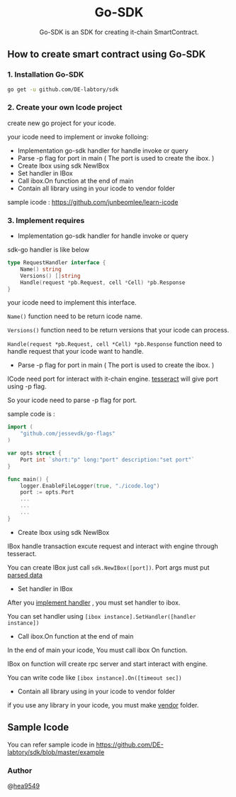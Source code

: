 # <center> Go-SDK </center>

<center> Go-SDK is an SDK for creating it-chain SmartContract. </center>

 

## How to create smart contract using Go-SDK

### 1. Installation Go-SDK

```bash
go get -u github.com/DE-labtory/sdk
```



### 2. Create your own Icode project

create new go project for your icode.

your icode need to implement or invoke folloing:

- Implementation go-sdk handler for handle invoke  or query
- Parse -p flag for port in main ( The port is used to create the ibox. )
- Create Ibox using sdk NewIBox
- Set handler in IBox
- Call ibox.On function at the end of main
- Contain all library using in your icode to vendor folder



sample icode : https://github.com/junbeomlee/learn-icode



### 3. Implement requires

- <a name="implementHandler"></a>Implementation go-sdk handler for handle invoke  or query

 sdk-go handler is like below

```go
type RequestHandler interface {
	Name() string
	Versions() []string
	Handle(request *pb.Request, cell *Cell) *pb.Response
}
```

your icode need to implement this interface.

`Name()`  function need to be return icode name.

`Versions()` function need to be return versions that your icode can process.

`Handle(request *pb.Request, cell *Cell) *pb.Response` function need to handle request that your icode want to handle.



- <a name="parsePort"></a>Parse -p flag for port in main ( The port is used to create the ibox. )

ICode need port for interact with it-chain engine. [tesseract](https://github.com/DE-labtory/tesseract) will give port using -p flag.

So your icode need to parse -p flag for port.

sample code is :

```go
import (
	"github.com/jessevdk/go-flags"
)

var opts struct {
	Port int `short:"p" long:"port" description:"set port"`
}

func main() {
	logger.EnableFileLogger(true, "./icode.log")
    port := opts.Port
    ...
    ...
    ...
}
```



- Create Ibox using sdk NewIBox

IBox handle transaction excute request and interact with engine through tesseract.

You can create IBox just call `sdk.NewIBox([port])`. Port args must put [parsed data](#parsePort) 



- Set handler in IBox

After you [implement handler](#implementHandler) , you must set handler to ibox.

You can set handler using `[ibox instance].SetHandler([handler instance])`



- Call ibox.On function at the end of main

In the end of main your icode, You must call ibox On function.

IBox on function will create rpc server and start interact with engine.

You can write code like `[ibox instance].On([timeout sec])`



- Contain all library using in your icode to vendor folder

if you use any library in your icode, you must make [vendor](https://golang.org/s/go15vendor) folder.



## Sample Icode

You can refer sample icode in https://github.com/DE-labtory/sdk/blob/master/example



### Author

@[hea9549](hea9549@gmail.com)

